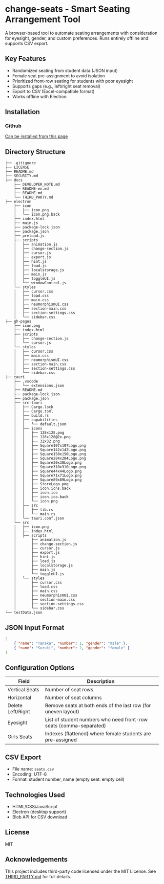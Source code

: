 # change-seats - Smart Seating Arrangement Tool

A browser-based tool to automate seating arrangements with consideration for eyesight, gender, and custom preferences. Runs entirely offline and supports CSV export.

## Key Features

* Randomized seating from student data (JSON input)
* Female seat pre-assignment to avoid isolation
* Prioritized front-row seating for students with poor eyesight
* Supports gaps (e.g., left/right seat removal)
* Export to CSV (Excel-compatible format)
* Works offline with Electron

## Installation

### Github

[Can be installed from this page](https://github.com/kado-kado/change-seats/releases)

## Directory Structure

```
├── .gitignore
├── LICENSE
├── README.md
├── SECURITY.md
├── docs
    ├── DEVELOPER_NOTE.md
    ├── README-en.md
    ├── README.md
    └── THIRD_PARTY.md
├── electron
    ├── icon
    │   ├── icon.png
    │   └── icon.png.back
    ├── index.html
    ├── main.js
    ├── package-lock.json
    ├── package.json
    ├── preload.js
    ├── scripts
    │   ├── animation.js
    │   ├── change-section.js
    │   ├── cursor.js
    │   ├── export.js
    │   ├── hint.js
    │   ├── load.js
    │   ├── localstorage.js
    │   ├── main.js
    │   ├── toggleUI.js
    │   └── windowControl.js
    └── styles
    │   ├── cursor.css
    │   ├── load.css
    │   ├── main.css
    │   ├── neumorphismUI.css
    │   ├── section-main.css
    │   ├── section-settings.css
    │   └── sidebar.css
├── gh-pages
    ├── icon.png
    ├── index.html
    ├── scripts
    │   ├── change-section.js
    │   └── cursor.js
    └── styles
    │   ├── cursor.css
    │   ├── main.css
    │   ├── neumorphismUI.css
    │   ├── section-main.css
    │   ├── section-settings.css
    │   └── sidebar.css
├── tauri
    ├── .vscode
    │   └── extensions.json
    ├── README.md
    ├── package-lock.json
    ├── package.json
    ├── src-tauri
    │   ├── Cargo.lock
    │   ├── Cargo.toml
    │   ├── build.rs
    │   ├── capabilities
    │   │   └── default.json
    │   ├── icons
    │   │   ├── 128x128.png
    │   │   ├── 128x128@2x.png
    │   │   ├── 32x32.png
    │   │   ├── Square107x107Logo.png
    │   │   ├── Square142x142Logo.png
    │   │   ├── Square150x150Logo.png
    │   │   ├── Square284x284Logo.png
    │   │   ├── Square30x30Logo.png
    │   │   ├── Square310x310Logo.png
    │   │   ├── Square44x44Logo.png
    │   │   ├── Square71x71Logo.png
    │   │   ├── Square89x89Logo.png
    │   │   ├── StoreLogo.png
    │   │   ├── icon.icns.back
    │   │   ├── icon.ico
    │   │   ├── icon.ico.back
    │   │   └── icon.png
    │   ├── src
    │   │   ├── lib.rs
    │   │   └── main.rs
    │   └── tauri.conf.json
    └── src
    │   ├── icon.png
    │   ├── index.html
    │   ├── scripts
    │       ├── animation.js
    │       ├── change-section.js
    │       ├── cursor.js
    │       ├── export.js
    │       ├── hint.js
    │       ├── load.js
    │       ├── localstorage.js
    │       ├── main.js
    │       └── toggleUI.js
    │   └── styles
    │       ├── cursor.css
    │       ├── load.css
    │       ├── main.css
    │       ├── neumorphismUI.css
    │       ├── section-main.css
    │       ├── section-settings.css
    │       └── sidebar.css
└── testData.json
```

## JSON Input Format

```json
[
    { "name": "Tanaka", "number": 1, "gender": "male" },
    { "name": "Suzuki", "number": 2, "gender": "female" }
]
```

## Configuration Options

| Field             | Description                                                        |
| ----------------- | ------------------------------------------------------------------ |
| Vertical Seats    | Number of seat rows                                                |
| Horizontal        | Number of seat columns                                             |
| Delete Left/Right | Remove seats at both ends of the last row (for uneven layout)      |
| Eyesight          | List of student numbers who need front-row seats (comma-separated) |
| Girls Seats       | Indexes (flattened) where female students are pre-assigned         |

## CSV Export

* File name: `seats.csv`
* Encoding: UTF-8
* Format: student number, name (empty seat: empty cell)

## Technologies Used

* HTML/CSS/JavaScript
* Electron (desktop support)
* Blob API for CSV download

## License

MIT

## Acknowledgements

This project includes third-party code licensed under the MIT License.
See [THIRD_PARTY.md](./THIRD_PARTY.md) for full details.